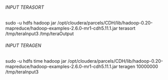###### INPUT TERASORT

sudo -u hdfs hadoop jar /opt/cloudera/parcels/CDH/lib/hadoop-0.20-mapreduce/hadoop-examples-2.6.0-mr1-cdh5.11.1.jar terasort /tmp/teraInput3 /tmp/teraOutput


###### INPUT TERAGEN

sudo -u hdfs time hadoop jar /opt/cloudera/parcels/CDH/lib/hadoop-0.20-mapreduce/hadoop-examples-2.6.0-mr1-cdh5.11.1.jar teragen 10000000 /tmp/teraInput3
